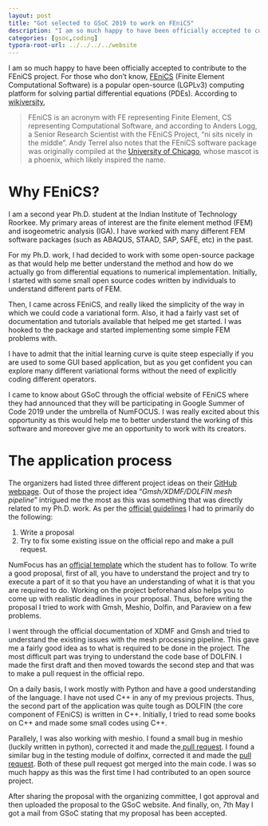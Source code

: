 ```yaml
---
layout: post
title: "Got selected to GSoC 2019 to work on FEniCS"
description: "I am so much happy to have been officially accepted to contribute to the FEniCS project."
categories: [gsoc,coding]
typora-root-url: ../../../../website
---
```


I am so much happy to have been officially accepted to contribute to the FEniCS project. For those who don’t know, [FEniCS](https://fenicsproject.org/) (Finite Element Computational Software) is a popular open-source (LGPLv3) computing platform for solving partial differential equations (PDEs). According to [wikiversity](https://en.wikiversity.org/wiki/Introduction_to_Python_for_FEniCS),

> FEniCS is an acronym with FE representing Finite Element, CS representing Computational Software, and according to Anders Logg, a Senior Research Scientist with the FEniCS Project, “ni sits nicely in the middle”. Andy Terrel also notes that the FEniCS software package was originally compiled at the [University of Chicago](http://www.uchicago.edu/index.shtml), whose mascot is a phoenix, which likely inspired the name.

# Why FEniCS?

I am a second year Ph.D. student at the Indian Institute of Technology Roorkee. My primary areas of interest are the finite element method (FEM) and isogeometric analysis (IGA). I have worked with many different FEM software packages (such as ABAQUS, STAAD, SAP, SAFE, etc) in the past.

For my Ph.D. work, I had decided to work with some open-source package as that would help me better understand the method and how do we actually go from differential equations to numerical implementation. Initially, I started with some small open source codes written by individuals to understand different parts of FEM.

Then, I came across FEniCS, and really liked the simplicity of the way in which we could code a variational form. Also, it had a fairly vast set of documentation and tutorials available that helped me get started. I was hooked to the package and started implementing some simple FEM problems with.

I have to admit that the initial learning curve is quite steep especially if you are used to some GUI based application, but as you get confident you can explore many different variational forms without the need of explicitly coding different operators.

I came to know about GSoC through the official website of FEniCS where they had announced that they will be participating in Google Summer of Code 2019 under the umbrella of NumFOCUS. I was really excited about this opportunity as this would help me to better understand the working of this software and moreover give me an opportunity to work with its creators.

# The application process

The organizers had listed three different project ideas on their [GitHub webpage](https://github.com/FEniCS/gsoc/blob/fenics/ideas-2019/2019/ideas-list-fenics.md). Out of those the project idea “*Gmsh/XDMF/DOLFIN mesh pipeline*” intrigued me the most as this was something that was directly related to my Ph.D. work. As per the [official guidelines](https://github.com/numfocus/gsoc/blob/master/CONTRIBUTING-students.md) I had to primarily do the following:

1. Write a proposal
2. Try to fix some existing issue on the official repo and make a pull request.

NumFocus has an [official template](https://github.com/numfocus/gsoc/blob/master/templates/proposal.md) which the student has to follow. To write a good proposal, first of all, you have to understand the project and try to execute a part of it so that you have an understanding of what it is that you are required to do. Working on the project beforehand also helps you to come up with realistic deadlines in your proposal. Thus, before writing the proposal I tried to work with Gmsh, Meshio, Dolfin, and Paraview on a few problems.

I went through the official documentation of XDMF and Gmsh and tried to understand the existing issues with the mesh processing pipeline. This gave me a fairly good idea as to what is required to be done in the project. The most difficult part was trying to understand the code base of DOLFIN. I made the first draft and then moved towards the second step and that was to make a pull request in the official repo.

On a daily basis, I work mostly with Python and have a good understanding of the language. I have not used C++ in any of my previous projects. Thus, the second part of the application was quite tough as DOLFIN (the core component of FEniCS) is written in C++. Initially, I tried to read some books on C++ and made some small codes using C++.

Parallely, I was also working with meshio. I found a small bug in meshio (luckily written in python), corrected it and made the[ pull request](https://github.com/nschloe/meshio/pull/374). I found a similar bug in the testing module of dolfinx, corrected it and made the [pull request](https://github.com/FEniCS/dolfinx/pull/375/files). Both of these pull request got merged into the main code. I was so much happy as this was the first time I had contributed to an open source project.

After sharing the proposal with the organizing committee, I got approval and then uploaded the proposal to the GSoC website. And finally, on, 7th May I got a mail from GSoC stating that my proposal has been accepted.

